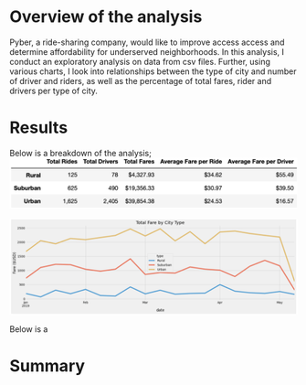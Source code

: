 # Overview of the analysis
Pyber, a ride-sharing company, would like to improve access access and determine affordability for underserved neighborhoods. In this analysis, I conduct an exploratory analysis on data from csv files. Further, using various charts, I look into relationships between the type of city and number of driver and riders, as well as the percentage of total fares, rider and drivers per type of city. 

# Results
Below is a breakdown of the analysis;
![This is an image](https://github.com/jackfrost68/PyBer_Analysis./blob/9496d3d48ff3e315be96973e6982f77f81123f60/Screen%20Shot%202021-11-21%20at%207.49.27%20PM.png)




![This is an image](https://github.com/jackfrost68/PyBer_Analysis./blob/9496d3d48ff3e315be96973e6982f77f81123f60/Screen%20Shot%202021-11-21%20at%207.49.47%20PM.png)


Below is a 
# Summary
